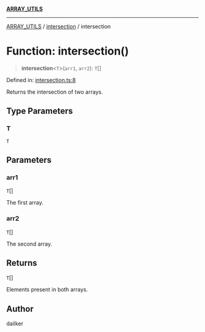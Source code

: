 [**ARRAY_UTILS**](../../README.md)

***

[ARRAY_UTILS](../../README.md) / [intersection](../README.md) / intersection

# Function: intersection()

> **intersection**\<`T`\>(`arr1`, `arr2`): `T`[]

Defined in: [intersection.ts:8](https://github.com/dailker/everyutil/blob/a38b917744ea3f7e26fe7f9c999b904bd0535dcb/src/array/intersection.ts#L8)

Returns the intersection of two arrays.

## Type Parameters

### T

`T`

## Parameters

### arr1

`T`[]

The first array.

### arr2

`T`[]

The second array.

## Returns

`T`[]

Elements present in both arrays.

## Author

dailker
